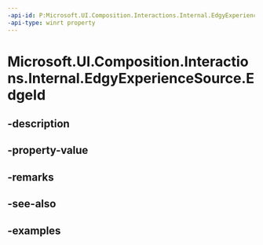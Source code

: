 ```yaml
---
-api-id: P:Microsoft.UI.Composition.Interactions.Internal.EdgyExperienceSource.EdgeId
-api-type: winrt property
---
```


# Microsoft.UI.Composition.Interactions.Internal.EdgyExperienceSource.EdgeId

<!--
public string EdgeId { get; }
-->


## -description

## -property-value

## -remarks

## -see-also

## -examples


